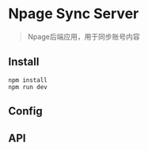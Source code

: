 # Npage Sync Server

> Npage后端应用，用于同步账号内容

## Install

```
npm install
npm run dev
```

## Config


## API


